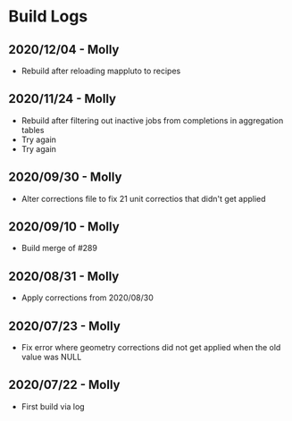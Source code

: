 # Build Logs

## 2020/12/04 - Molly
+ Rebuild after reloading mappluto to recipes

## 2020/11/24 - Molly
+ Rebuild after filtering out inactive jobs from completions in aggregation tables
+ Try again
+ Try again 

## 2020/09/30 - Molly
+ Alter corrections file to fix 21 unit correctios that didn't get applied

## 2020/09/10 - Molly
+ Build merge of #289

## 2020/08/31 - Molly
+ Apply corrections from 2020/08/30

## 2020/07/23 - Molly
+ Fix error where geometry corrections did not get applied when the old value was NULL

## 2020/07/22 - Molly
+ First build via log
